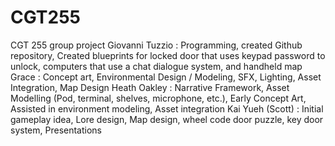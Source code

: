 # CGT255
CGT 255 group project
Giovanni Tuzzio : Programming, created Github repository, Created blueprints for locked door that uses keypad password to unlock, computers that use a chat dialogue system, and handheld map
Grace : Concept art, Environmental Design / Modeling, SFX, Lighting, Asset Integration, Map Design
Heath Oakley : Narrative Framework, Asset Modelling (Pod, terminal, shelves, microphone, etc.), Early Concept Art, Assisted in environment modeling, Asset integration
Kai Yueh (Scott) : Initial gameplay idea, Lore design, Map design, wheel code door puzzle, key door system, Presentations
